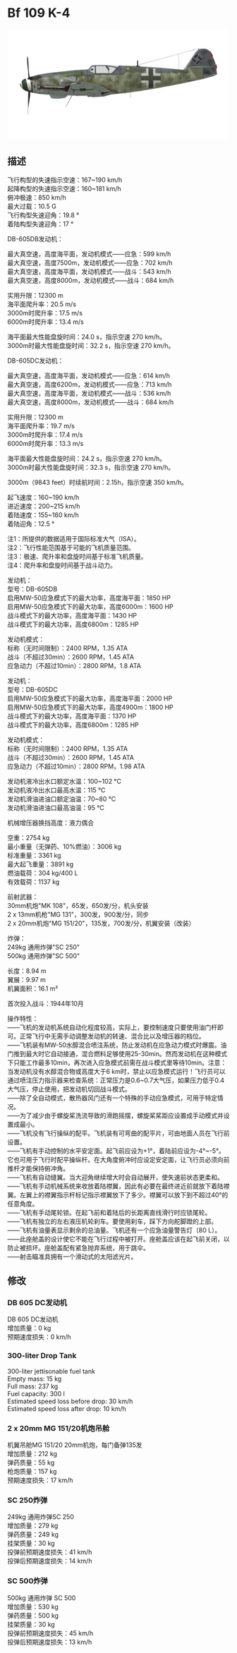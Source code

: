 # Bf 109 K-4  
  
![bf109k4](../images/bf109k4.png)  
  
## 描述  
  
飞行构型的失速指示空速：167~190 km/h  
起降构型的失速指示空速：160~181 km/h  
俯冲极速：850 km/h  
最大过载：10.5 G  
飞行构型失速迎角：19.8 °  
着陆构型失速迎角：17 °  
  
DB-605DB发动机：  
  
最大真空速，高度海平面，发动机模式——应急：599 km/h  
最大真空速，高度7500m，发动机模式——应急：702 km/h  
最大真空速，高度海平面，发动机模式——战斗：543 km/h  
最大真空速，高度8000m，发动机模式——战斗：684 km/h  
  
实用升限：12300 m  
海平面爬升率：20.5 m/s  
3000m时爬升率：17.5 m/s  
6000m时爬升率：13.4 m/s  
  
海平面最大性能盘旋时间：24.0 s，指示空速 270 km/h。  
3000m时最大性能盘旋时间：32.2 s，指示空速 270 km/h。  
  
DB-605DC发动机：  
  
最大真空速，高度海平面，发动机模式——应急：614 km/h  
最大真空速，高度6200m，发动机模式——应急：713 km/h  
最大真空速，高度海平面，发动机模式——战斗：536 km/h  
最大真空速，高度8000m，发动机模式——战斗：684 km/h  
  
实用升限：12300 m  
海平面爬升率：19.7 m/s  
3000m时爬升率：17.4 m/s  
6000m时爬升率：13.3 m/s  
  
海平面最大性能盘旋时间：24.2 s，指示空速 270 km/h。  
3000m时最大性能盘旋时间：32.3 s，指示空速 270 km/h。  
  
3000m（9843 feet）时续航时间：2.15h，指示空速 350 km/h。  
  
起飞速度：160~190 km/h  
进近速度：200~215 km/h  
着陆速度：155~160 km/h  
着陆迎角：12.5 °  
  
注1：所提供的数据适用于国际标准大气（ISA）。  
注2：飞行性能范围基于可能的飞机质量范围。  
注3：极速、爬升率和盘旋时间基于标准飞机质量。  
注4：爬升率和盘旋时间基于战斗动力。  
  
发动机：  
型号：DB-605DB  
启用MW-50应急模式下的最大功率，高度海平面：1850 HP  
启用MW-50应急模式下的最大功率，高度6000m：1600 HP  
战斗模式下的最大功率，高度海平面：1430 HP  
战斗模式下的最大功率，高度6800m：1285 HP  
  
发动机模式：  
标称（无时间限制）：2400 RPM，1.35 ATA  
战斗（不超过30min）：2600 RPM，1.45 ATA  
应急动力（不超过10min）：2800 RPM，1.8 ATA  
  
发动机：  
型号：DB-605DC  
启用MW-50应急模式下的最大功率，高度海平面：2000 HP  
启用MW-50应急模式下的最大功率，高度4900m：1800 HP  
战斗模式下的最大功率，高度海平面：1370 HP  
战斗模式下的最大功率，高度6800m：1285 HP  
  
发动机模式：  
标称（无时间限制）：2400 RPM，1.35 ATA  
战斗（不超过30min）：2600 RPM，1.45 ATA  
应急动力（不超过10min）：2800 RPM，1.98 ATA  
  
发动机液冷出水口额定水温：100~102 °C  
发动机液冷出水口最高水温：115 °C  
发动机滑油进油口额定油温：70~80 °C  
发动机滑油进油口最高油温：95 °C  
  
机械增压器换挡高度：液力偶合   
  
空重：2754 kg  
最小重量（无弹药、10%燃油）：3006 kg  
标准重量：3361 kg  
最大起飞重量：3891 kg  
燃油载荷：304 kg/400 L  
有效载荷：1137 kg  
  
前射武器：  
30mm机炮"MK 108"，65发，650发/分，机头安装  
2 x 13mm机枪"MG 131"，300发，900发/分，同步  
2 x 20mm机炮"MG 151/20"，135发，700发/分，机翼安装（改装）  
  
炸弹：  
249kg 通用炸弹"SC 250"  
500kg 通用炸弹"SC 500"  
  
长度：8.94 m  
翼展：9.97 m  
机翼面积：16.1 m²  
  
首次投入战斗：1944年10月  
  
操作特性：  
——飞机的发动机系统自动化程度较高，实际上，要控制速度只要使用油门杆即可。正常飞行中无需手动调整发动机的转速、混合比以及增压器的档位。  
——飞机装有MW-50水醇混合喷注系统，防止发动机在应急动力模式时爆震。油门推到最大时它自动接通，混合燃料足够使用25-30min。然而发动机在这种模式下只能工作最多10min，再次进入应急模式前需在战斗模式里等待10min。注意：当发动机没有水醇混合物或高度大于6 km时，禁止以应急模式运行！飞行员可以通过喷注压力指示器来检查系统：正常压力是0.6~0.7大气压，如果压力低于0.4大气压，停止使用，把发动机切回战斗模式。  
——除了全自动模式，散热器风门还有一个特殊的手动应急模式，可用于特定情况。  
——为了减少由于螺旋桨洗流导致的滑跑摇摆，螺旋桨桨距应设置成手动模式并设置成最小。  
——飞机没有飞行操纵的配平。飞机装有可弯曲的配平片，可由地面人员在飞行前设置。  
——飞机有手动控制的水平安定面。起飞前应设为+1°，着陆前应设为-4°~-5°。它也可用于飞行时配平操纵杆。在大角度俯冲时应设定安定面，让飞行员必须向前推杆才能保持俯冲角。  
——飞机有自动缝翼。当大迎角继续增大时会自动展开，使失速前状态更柔和。  
——飞机有手动机械系统来收放着陆襟翼，因此有必要在最终进近前就放下着陆襟翼。左翼上的襟翼指示杆标记指示襟翼放下了多少。襟翼可以放下到不超过40°的任意角度。  
——飞机有手动尾轮锁。在起飞前和着陆后的长距离直线滑行时应锁尾轮。  
——飞机有独立的左右液压机轮刹车。要使用刹车，踩下方向舵脚蹬的上部。  
——飞机有油量表显示剩余的总油量。飞机还有一个应急油量警告灯（80 L）。  
——此座舱盖的设计使它不能在飞行过程中被打开。座舱盖应该在起飞前关闭，以防止被损坏。座舱盖配有紧急抛弃系统，用于跳伞。  
——射击瞄准具拥有一个滑动式的太阳滤光片。  
  
## 修改  
  
  
### DB 605 DC发动机  
  
DB 605 DC发动机  
增加质量：0 kg  
预期速度损失：0 km/h  
  
### 300-liter Drop Tank  
  
300-liter jettisonable fuel tank  
Empty mass: 15 kg  
Full mass: 237 kg  
Fuel capacity: 300 l  
Estimated speed loss before drop: 30 km/h  
Estimated speed loss after drop: 10 km/h  
  
### 2 x 20mm MG 151/20机炮吊舱  
  
机翼吊舱MG 151/20 20mm机炮，每门备弹135发  
增加质量：212 kg  
弹药质量：55 kg  
枪炮质量：157 kg  
预期速度损失：17 km/h  
  
### SC 250炸弹  
  
249kg 通用炸弹SC 250  
增加质量：279 kg  
弹药质量：249 kg  
挂架质量：30 kg  
投弹前预期速度损失：41 km/h  
投弹后预期速度损失：14 km/h  
  
### SC 500炸弹  
  
500kg 通用炸弹 SC 500  
增加质量：530 kg  
弹药质量：500 kg  
挂架质量：30 kg  
投弹前预期速度损失：45 km/h  
投弹后预期速度损失：13 km/h  